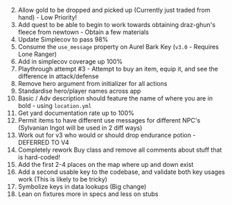 2) Allow gold to be dropped and picked up (Currently just traded from hand) - Low Priority!
3) Add quest to be able to begin to work towards obtaining draz-ghun's fleece from newtown - Obtain a few materials
4) Update Simplecov to pass 98%
5) Consume the `use_message` property on Aurel Bark Key (`v3.0` - Requires Lone Ranger)
6) Add in simplecov coverage up 100%
7) Playthrough attempt #3 - Attempt to buy an item, equip it, and see the difference in attack/defense
8) Remove hero argument from initializer for all actions
9) Standardise hero/player names across app
10) Basic / Adv description should feature the name of where you are in bold - using `location.yml`
11) Get yard documentation rate up to 100%
12) Permit items to have different use messages for different NPC's (Sylvanian Ingot will be used in 2 diff ways)
13) Work out for v3 who would or should drop endurance potion - DEFERRED TO V4
14) Completely rework Buy class and remove all comments about stuff that is hard-coded!
15) Add the first 2-4 places on the map where up and down exist
16) Add a second usable key to the codebase, and validate both key usages work (This is likely to be tricky)
17) Symbolize keys in data lookups (Big change)
18) Lean on fixtures more in specs and less on stubs
